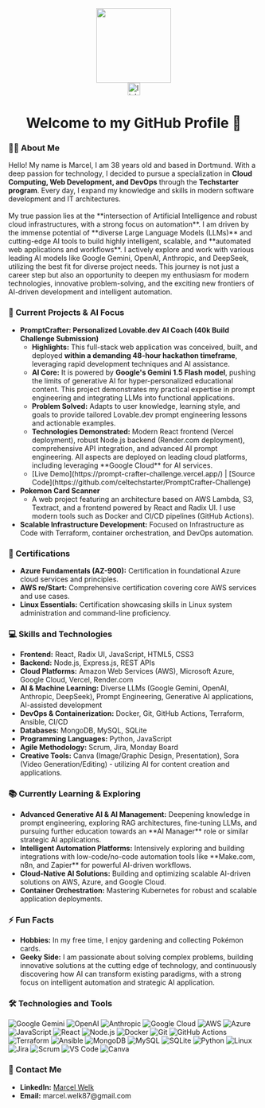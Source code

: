<div align="center">
  <img height="150" src="https://techstarter.de/wp-content/uploads/2024/04/Techstarter-Logo_white-background.png" />
</div>

<div align="center">
  <a href="https://www.linkedin.com/in/marcel-welk-572a412ab/" target="_blank">
    <img src="https://img.shields.io/static/v1?message=LinkedIn&logo=linkedin&label=&color=0077B5&logoColor=white&labelColor=&style=for-the-badge" height="25" alt="linkedin logo" />
  </a>
</div>

<h1 align="center">Welcome to my GitHub Profile 👋</h1>

<h3 align="left">👨‍💻 About Me</h3>

<p align="left">
Hello! My name is Marcel, I am 38 years old and based in Dortmund. With a deep passion for technology, I decided to pursue a specialization in <strong>Cloud Computing, Web Development, and DevOps</strong> through the <strong>Techstarter program</strong>. Every day, I expand my knowledge and skills in modern software development and IT architectures.<br><br>
My true passion lies at the **intersection of Artificial Intelligence and robust cloud infrastructures, with a strong focus on automation**. I am driven by the immense potential of **diverse Large Language Models (LLMs)** and cutting-edge AI tools to build highly intelligent, scalable, and **automated web applications and workflows**. I actively explore and work with various leading AI models like Google Gemini, OpenAI, Anthropic, and DeepSeek, utilizing the best fit for diverse project needs. This journey is not just a career step but also an opportunity to deepen my enthusiasm for modern technologies, innovative problem-solving, and the exciting new frontiers of AI-driven development and intelligent automation.
</p>

<h3 align="left">🔭 Current Projects & AI Focus</h3>

<ul align="left">
  <li>
    <strong>PromptCrafter: Personalized Lovable.dev AI Coach (40k Build Challenge Submission)</strong>
    <ul>
      <li><strong>Highlights:</strong> This full-stack web application was conceived, built, and deployed <strong>within a demanding 48-hour hackathon timeframe</strong>, leveraging rapid development techniques and AI assistance.</li>
      <li><strong>AI Core:</strong> It is powered by <strong>Google's Gemini 1.5 Flash model</strong>, pushing the limits of generative AI for hyper-personalized educational content. This project demonstrates my practical expertise in prompt engineering and integrating LLMs into functional applications.</li>
      <li><strong>Problem Solved:</strong> Adapts to user knowledge, learning style, and goals to provide tailored Lovable.dev prompt engineering lessons and actionable examples.</li>
      <li><strong>Technologies Demonstrated:</strong> Modern React frontend (Vercel deployment), robust Node.js backend (Render.com deployment), comprehensive API integration, and advanced AI prompt engineering. All aspects are deployed on leading cloud platforms, including leveraging **Google Cloud** for AI services.</li>
      <li>[Live Demo](https://prompt-crafter-challenge.vercel.app/) | [Source Code](https://github.com/celtechstarter/PromptCrafter-Challenge)</li>
    </ul>
  </li>
  <li>
    <strong>Pokemon Card Scanner</strong>
    <ul>
      <li>A web project featuring an architecture based on AWS Lambda, S3, Textract, and a frontend powered by React and Radix UI. I use modern tools such as Docker and CI/CD pipelines (GitHub Actions).</li>
    </ul>
  </li>
  <li>
    <strong>Scalable Infrastructure Development:</strong> Focused on Infrastructure as Code with Terraform, container orchestration, and DevOps automation.
  </li>
</ul>

<h3 align="left">📜 Certifications</h3>

<ul align="left">
  <li><strong>Azure Fundamentals (AZ-900):</strong> Certification in foundational Azure cloud services and principles.</li>
  <li><strong>AWS re/Start:</strong> Comprehensive certification covering core AWS services and use cases.</li>
  <li><strong>Linux Essentials:</strong> Certification showcasing skills in Linux system administration and command-line proficiency.</li>
</ul>

<h3 align="left">💻 Skills and Technologies</h3>

<ul align="left">
  <li><strong>Frontend:</strong> React, Radix UI, JavaScript, HTML5, CSS3</li>
  <li><strong>Backend:</strong> Node.js, Express.js, REST APIs</li>
  <li><strong>Cloud Platforms:</strong> Amazon Web Services (AWS), Microsoft Azure, Google Cloud, Vercel, Render.com</li>
  <li><strong>AI & Machine Learning:</strong> Diverse LLMs (Google Gemini, OpenAI, Anthropic, DeepSeek), Prompt Engineering, Generative AI applications, AI-assisted development</li>
  <li><strong>DevOps & Containerization:</strong> Docker, Git, GitHub Actions, Terraform, Ansible, CI/CD</li>
  <li><strong>Databases:</strong> MongoDB, MySQL, SQLite</li>
  <li><strong>Programming Languages:</strong> Python, JavaScript</li>
  <li><strong>Agile Methodology:</strong> Scrum, Jira, Monday Board</li>
  <li><strong>Creative Tools:</strong> Canva (Image/Graphic Design, Presentation), Sora (Video Generation/Editing) - utilizing AI for content creation and applications.</li>
</ul>

<h3 align="left">📚 Currently Learning & Exploring</h3>

<ul align="left">
  <li><strong>Advanced Generative AI & AI Management:</strong> Deepening knowledge in prompt engineering, exploring RAG architectures, fine-tuning LLMs, and pursuing further education towards an **AI Manager** role or similar strategic AI applications.</li>
  <li><strong>Intelligent Automation Platforms:</strong> Intensively exploring and building integrations with low-code/no-code automation tools like **Make.com, n8n, and Zapier** for powerful AI-driven workflows.</li>
  <li><strong>Cloud-Native AI Solutions:</strong> Building and optimizing scalable AI-driven solutions on AWS, Azure, and Google Cloud.</li>
  <li><strong>Container Orchestration:</strong> Mastering Kubernetes for robust and scalable application deployments.</li>
</ul>

<h3 align="left">⚡ Fun Facts</h3>

<ul align="left">
  <li><strong>Hobbies:</strong> In my free time, I enjoy gardening and collecting Pokémon cards.</li>
  <li><strong>Geeky Side:</strong> I am passionate about solving complex problems, building innovative solutions at the cutting edge of technology, and continuously discovering how AI can transform existing paradigms, with a strong focus on intelligent automation and strategic AI application.</li>
</ul>

<h3 align="left">🛠 Technologies and Tools</h3>

<p align="left">
  <img src="https://img.shields.io/badge/Google%20Gemini-4285F4?style=for-the-badge&logo=google&logoColor=white" alt="Google Gemini" />
  <img src="https://img.shields.io/badge/OpenAI-40B9A5?style=for-the-badge&logo=openai&logoColor=white" alt="OpenAI" />
  <img src="https://img.shields.io/badge/Anthropic-9B59B6?style=for-the-badge&logo=anthropic&logoColor=white" alt="Anthropic" />
  <img src="https://img.shields.io/badge/Google%20Cloud-4285F4?style=for-the-badge&logo=googlecloud&logoColor=white" alt="Google Cloud" />
  <img src="https://img.shields.io/badge/Amazon%20AWS-FF9900?style=for-the-badge&logo=amazonaws&logoColor=white" alt="AWS" />
  <img src="https://img.shields.io/badge/Azure-0078D4?style=for-the-badge&logo=microsoftazure&logoColor=white" alt="Azure" />
  <img src="https://img.shields.io/badge/JavaScript-F7DF1E?style=for-the-badge&logo=javascript&logoColor=black" alt="JavaScript" />
  <img src="https://img.shields.io/badge/React-61DAFB?style=for-the-badge&logo=react&logoColor=black" alt="React" />
  <img src="https://img.shields.io/badge/Node.js-339933?style=for-the-badge&logo=nodedotjs&logoColor=white" alt="Node.js" />
  <img src="https://img.shields.io/badge/Docker-2496ED?style=for-the-badge&logo=docker&logoColor=white" alt="Docker" />
  <img src="https://img.shields.io/badge/Git-F05032?style=for-the-badge&logo=git&logoColor=white" alt="Git" />
  <img src="https://img.shields.io/badge/GitHub%20Actions-2088FF?style=for-the-badge&logo=githubactions&logoColor=white" alt="GitHub Actions" />
  <img src="https://img.shields.io/badge/Terraform-7B42BC?style=for-the-badge&logo=terraform&logoColor=white" alt="Terraform" />
  <img src="https://img.shields.io/badge/Ansible-EE0000?style=for-the-badge&logo=ansible&logoColor=white" alt="Ansible" />
  <img src="https://img.shields.io/badge/MongoDB-47A248?style=for-the-badge&logo=mongodb&logoColor=white" alt="MongoDB" />
  <img src="https://img.shields.io/badge/MySQL-4479A1?style=for-the-badge&logo=mysql&logoColor=white" alt="MySQL" />
  <img src="https://img.shields.io/badge/SQLite-003B57?style=for-the-badge&logo=sqlite&logoColor=white" alt="SQLite" />
  <img src="https://img.shields.io/badge/Python-3776AB?style=for-the-badge&logo=python&logoColor=white" alt="Python" />
  <img src="https://img.shields.io/badge/Linux-FCC624?style=for-the-badge&logo=linux&logoColor=black" alt="Linux" />
  <img src="https://img.shields.io/badge/Jira-0052CC?style=for-the-badge&logo=jira&logoColor=white" alt="Jira" />
  <img src="https://img.shields.io/badge/Scrum-007FFF?style=for-the-badge&logo=scrumalliance&logoColor=white" alt="Scrum" />
  <img src="https://img.shields.io/badge/VS%20Code-007ACC?style=for-the-badge&logo=visualstudiocode&logoColor=white" alt="VS Code" />
  <img src="https://img.shields.io/badge/Canva-00C4CC?style=for-the-badge&logo=canva&logoColor=white" alt="Canva" />
  </p>

<h3 align="left">🔗 Contact Me</h3>

<ul align="left">
  <li><strong>LinkedIn:</strong> <a href="https://www.linkedin.com/in/marcel-welk-572a412ab/" target="_blank">Marcel Welk</a></li>
  <li><strong>Email:</strong> marcel.welk87@gmail.com</li>
</ul>

